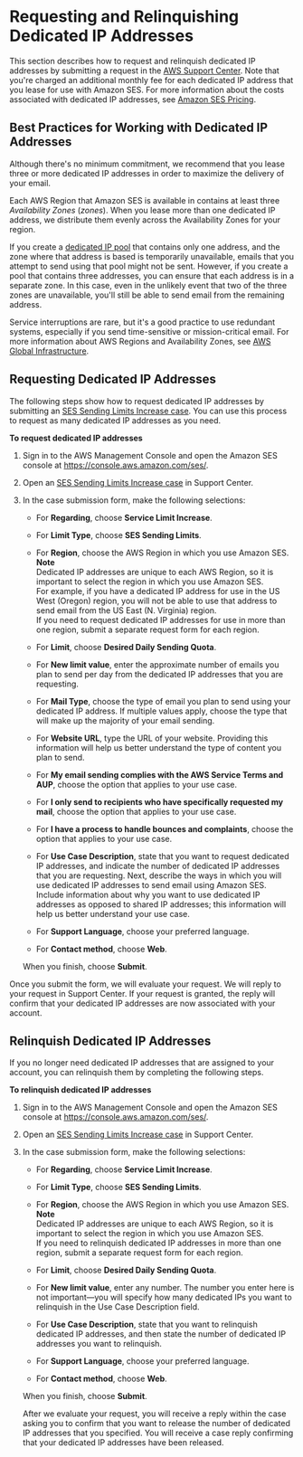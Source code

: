 # Requesting and Relinquishing Dedicated IP Addresses<a name="dedicated-ip-case"></a>

This section describes how to request and relinquish dedicated IP addresses by submitting a request in the [AWS Support Center](https://console.aws.amazon.com/support/home#/)\. Note that you're charged an additional monthly fee for each dedicated IP address that you lease for use with Amazon SES\. For more information about the costs associated with dedicated IP addresses, see [Amazon SES Pricing](https://aws.amazon.com/ses/pricing/#Optional_Services)\.

## Best Practices for Working with Dedicated IP Addresses<a name="dedicated-ip-case-best-practices"></a>

Although there's no minimum commitment, we recommend that you lease three or more dedicated IP addresses in order to maximize the delivery of your email\.

Each AWS Region that Amazon SES is available in contains at least three *Availability Zones* \(*zones*\)\. When you lease more than one dedicated IP address, we distribute them evenly across the Availability Zones for your region\. 

If you create a [dedicated IP pool](dedicated-ip-pools.md) that contains only one address, and the zone where that address is based is temporarily unavailable, emails that you attempt to send using that pool might not be sent\. However, if you create a pool that contains three addresses, you can ensure that each address is in a separate zone\. In this case, even in the unlikely event that two of the three zones are unavailable, you'll still be able to send email from the remaining address\. 

Service interruptions are rare, but it's a good practice to use redundant systems, especially if you send time\-sensitive or mission\-critical email\. For more information about AWS Regions and Availability Zones, see [AWS Global Infrastructure](https://aws.amazon.com/about-aws/global-infrastructure/)\.

## Requesting Dedicated IP Addresses<a name="dedicated-ip-case-request"></a>

The following steps show how to request dedicated IP addresses by submitting an [SES Sending Limits Increase case](https://aws.amazon.com/ses/extendedaccessrequest/)\. You can use this process to request as many dedicated IP addresses as you need\.

**To request dedicated IP addresses**

1. Sign in to the AWS Management Console and open the Amazon SES console at [https://console\.aws\.amazon\.com/ses/](https://console.aws.amazon.com/ses/)\.

1. Open an [SES Sending Limits Increase case](https://aws.amazon.com/ses/extendedaccessrequest/) in Support Center\.

1. In the case submission form, make the following selections:

   + For **Regarding**, choose **Service Limit Increase**\.

   + For **Limit Type**, choose **SES Sending Limits**\.

   + For **Region**, choose the AWS Region in which you use Amazon SES\.
**Note**  
Dedicated IP addresses are unique to each AWS Region, so it is important to select the region in which you use Amazon SES\.  
For example, if you have a dedicated IP address for use in the US West \(Oregon\) region, you will not be able to use that address to send email from the US East \(N\. Virginia\) region\.  
If you need to request dedicated IP addresses for use in more than one region, submit a separate request form for each region\.

   + For **Limit**, choose **Desired Daily Sending Quota**\.

   + For **New limit value**, enter the approximate number of emails you plan to send per day from the dedicated IP addresses that you are requesting\.

   + For **Mail Type**, choose the type of email you plan to send using your dedicated IP address\. If multiple values apply, choose the type that will make up the majority of your email sending\.

   + For **Website URL**, type the URL of your website\. Providing this information will help us better understand the type of content you plan to send\.

   + For **My email sending complies with the AWS Service Terms and AUP**, choose the option that applies to your use case\.

   + For **I only send to recipients who have specifically requested my mail**, choose the option that applies to your use case\.

   + For **I have a process to handle bounces and complaints**, choose the option that applies to your use case\.

   + For **Use Case Description**, state that you want to request dedicated IP addresses, and indicate the number of dedicated IP addresses that you are requesting\. Next, describe the ways in which you will use dedicated IP addresses to send email using Amazon SES\. Include information about why you want to use dedicated IP addresses as opposed to shared IP addresses; this information will help us better understand your use case\.

   + For **Support Language**, choose your preferred language\.

   + For **Contact method**, choose **Web**\.

   When you finish, choose **Submit**\.

Once you submit the form, we will evaluate your request\. We will reply to your request in Support Center\. If your request is granted, the reply will confirm that your dedicated IP addresses are now associated with your account\. 

## Relinquish Dedicated IP Addresses<a name="dedicated-ip-case-relinquish"></a>

If you no longer need dedicated IP addresses that are assigned to your account, you can relinquish them by completing the following steps\.

**To relinquish dedicated IP addresses**

1. Sign in to the AWS Management Console and open the Amazon SES console at [https://console\.aws\.amazon\.com/ses/](https://console.aws.amazon.com/ses/)\.

1. Open an [SES Sending Limits Increase case](https://aws.amazon.com/ses/extendedaccessrequest/) in Support Center\.

1. In the case submission form, make the following selections:

   + For **Regarding**, choose **Service Limit Increase**\.

   + For **Limit Type**, choose **SES Sending Limits**\.

   + For **Region**, choose the AWS Region in which you use Amazon SES\.
**Note**  
Dedicated IP addresses are unique to each AWS Region, so it is important to select the region in which you use Amazon SES\.  
If you need to relinquish dedicated IP addresses in more than one region, submit a separate request form for each region\.

   + For **Limit**, choose **Desired Daily Sending Quota**\.

   + For **New limit value**, enter any number\. The number you enter here is not important—you will specify how many dedicated IPs you want to relinquish in the Use Case Description field\.

   + For **Use Case Description**, state that you want to relinquish dedicated IP addresses, and then state the number of dedicated IP addresses you want to relinquish\.

   + For **Support Language**, choose your preferred language\.

   + For **Contact method**, choose **Web**\.

   When you finish, choose **Submit**\.

   After we evaluate your request, you will receive a reply within the case asking you to confirm that you want to release the number of dedicated IP addresses that you specified\. You will receive a case reply confirming that your dedicated IP addresses have been released\.